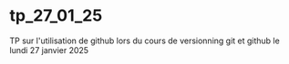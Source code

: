 # tp_27_01_25
TP sur l'utilisation de github lors du cours de versionning git et github le lundi 27 janvier 2025
